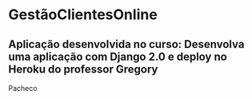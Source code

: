 # GestãoClientesOnline

## Aplicação desenvolvida no curso: Desenvolva uma aplicação com Django 2.0 e deploy no Heroku do professor Gregory
Pacheco